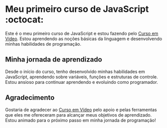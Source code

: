 # Meu primeiro curso de JavaScript :octocat:

Este é o meu primeiro curso de JavaScript e estou fazendo pelo [Curso em Vídeo](https://www.cursoemvideo.com/). Estou aprendendo as noções básicas da linguagem e desenvolvendo minhas habilidades de programação.

## Minha jornada de aprendizado

Desde o início do curso, tenho desenvolvido minhas habilidades em JavaScript, aprendendo sobre variáveis, funções e estruturas de controle. Estou ansioso para continuar aprendendo e evoluindo como programador.

## Agradecimento

Gostaria de agradecer ao [Curso em Vídeo](https://www.cursoemvideo.com/) pelo apoio e pelas ferramentas que eles me ofereceram para alcançar meus objetivos de aprendizado. Estou animado para o próximo passo em minha jornada de programação!

